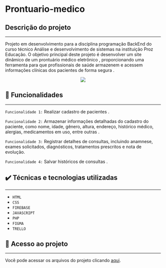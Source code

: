 # Prontuario-medico
 ## Descrição do projeto 
---
<p align="justify">

 Projeto em desenvolvimento para a disciplina programação BackEnd do curso técnico Análise e desenvolvimento de sistemas na instituição 
 Proz Educação. O objetivo principal deste projeto é desenvolver um site dinâmico de um prontuário médico eletrônico , proporcionando uma
 ferramenta para que profissionais de saúde armazenem e acessem informações clínicas dos pacientes de forma segura .

</p> 
<p align="center">

 <img src="https://github.com/Thaina21/prontuario-medico/assets/127336697/9ca71e6e-290c-45bc-aab1-8344ac968c1f "/>
 </p>

 ## 🔨 Funcionalidades
 ---
  `Funcionalidade 1:` Realizar cadastro de pacientes .

  `Funcionalidade 2:` Armazenar informações detalhadas do cadastro do paciente, como nome, idade, gênero, altura, endereço, histórico médico, alergias, medicamentos em uso, entre outras .

  `Funcionalidade 3:` Registrar detalhes de consultas, incluindo anamnese, exames solicitados, diagnósticos, tratamentos prescritos e nota de evolução.

  `Funcionalidade 4:` Salvar históricos de consultas .

 ## ✔️ Técnicas e tecnologias utilizadas
---
- `HTML`
- `CSS`
- `FIREBASE`
- `JAVASCRIPT`
- `PHP`
- `FIGMA`
- `TRELLO`

## 📁 Acesso ao projeto
---
 Você pode acessar os arquivos do projeto clicando [aqui](https://github.com/mariadxavier/prontuario-medico).